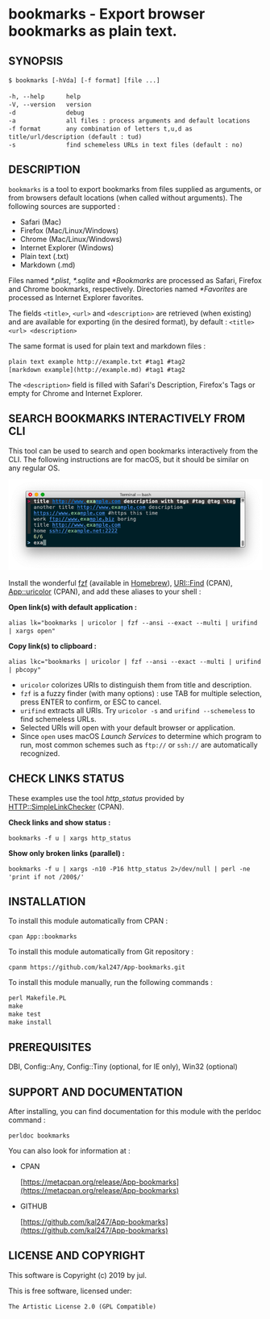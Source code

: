 bookmarks - Export browser bookmarks as plain text.
===================================================

SYNOPSIS
--------

    $ bookmarks [-hVda] [-f format] [file ...]

    -h, --help      help
    -V, --version   version
    -d              debug
    -a              all files : process arguments and default locations
    -f format       any combination of letters t,u,d as title/url/description (default : tud)
    -s              find schemeless URLs in text files (default : no)

DESCRIPTION
-----------

`bookmarks` is a tool to export bookmarks from files supplied as arguments, or
from browsers default locations (when called without arguments). The following
sources are supported :

- Safari (Mac)
- Firefox (Mac/Linux/Windows)
- Chrome (Mac/Linux/Windows)
- Internet Explorer (Windows)
- Plain text (.txt)
- Markdown (.md)

Files named _*.plist_, _*.sqlite_ and _*Bookmarks_ are processed as Safari, Firefox
and Chrome bookmarks, respectively. Directories named _*Favorites_ are processed
as Internet Explorer favorites.

The fields `<title>`, `<url>` and `<description>` are retrieved (when existing) and
are available for exporting (in the desired format), by default :
`<title> <url> <description>`

The same format is used for plain text and markdown files :
```
plain text example http://example.txt #tag1 #tag2
[markdown example](http://example.md) #tag1 #tag2
```

The `<description>` field is filled with Safari's Description, Firefox's Tags or
empty for Chrome and Internet Explorer.


SEARCH BOOKMARKS INTERACTIVELY FROM CLI
---------------------------------------

This tool can be used to search and open bookmarks interactively from the CLI. The
following instructions are for macOS, but it should be similar on any regular OS.

![](tty.png)

Install the wonderful [fzf](https://github.com/junegunn/fzf) (available in
[Homebrew](https://brew.sh)), [URI::Find](https://github.com/schwern/URI-Find) (CPAN),
[App::uricolor](https://github.com/kal247/App-uricolor) (CPAN),
and add these aliases to your shell :

**Open link(s) with default application :**
```
alias lk="bookmarks | uricolor | fzf --ansi --exact --multi | urifind | xargs open"
```

**Copy link(s) to clipboard :**
```
alias lkc="bookmarks | uricolor | fzf --ansi --exact --multi | urifind | pbcopy"
```

- `uricolor` colorizes URIs to distinguish them from title and description.
- `fzf` is a fuzzy finder (with many options) : use TAB for multiple selection, press ENTER to confirm, or ESC to cancel.
- `urifind` extracts all URIs. Try `uricolor -s` and `urifind --schemeless` to find schemeless URLs.
- Selected URIs will open with your default browser or application.
- Since `open` uses macOS _Launch Services_ to determine which program to run, most common schemes such as `ftp://` or `ssh://` are automatically recognized.


CHECK LINKS STATUS
------------------

These examples use the tool _http_status_ provided by [HTTP::SimpleLinkChecker](https://metacpan.org/pod/HTTP::SimpleLinkChecker) (CPAN).

**Check links and show status :**
```
bookmarks -f u | xargs http_status
```

**Show only broken links (parallel) :**
```
bookmarks -f u | xargs -n10 -P16 http_status 2>/dev/null | perl -ne 'print if not /200$/'
```


INSTALLATION
------------

To install this module automatically from CPAN :

    cpan App::bookmarks

To install this module automatically from Git repository :

    cpanm https://github.com/kal247/App-bookmarks.git

To install this module manually, run the following commands :

    perl Makefile.PL
    make     
    make test
    make install

PREREQUISITES
-------------

DBI, Config::Any, Config::Tiny (optional, for IE only), Win32 (optional)

SUPPORT AND DOCUMENTATION
-------------------------

After installing, you can find documentation for this module with the
perldoc command :

    perldoc bookmarks

You can also look for information at :

- CPAN

    [https://metacpan.org/release/App-bookmarks](https://metacpan.org/release/App-bookmarks)

- GITHUB

    [https://github.com/kal247/App-bookmarks](https://github.com/kal247/App-bookmarks)

LICENSE AND COPYRIGHT
---------------------

This software is Copyright (c) 2019 by jul.

This is free software, licensed under:

    The Artistic License 2.0 (GPL Compatible)